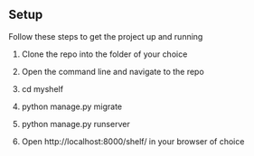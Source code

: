 ## Setup

Follow these steps to get the project up and running

1. Clone the repo into the folder of your choice

2. Open the command line and navigate to the repo

3. cd myshelf

4. python manage.py migrate

5. python manage.py runserver

6. Open http://localhost:8000/shelf/ in your browser of choice
